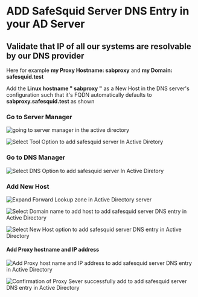 # ADD SafeSquid Server DNS Entry in your AD Server

## Validate that IP of all our systems are resolvable by our DNS provider

Here for example **my Proxy Hostname: sabproxy** and **my Domain: safesquid.test**

Add the **Linux hostname " sabproxy "** as a New Host in the DNS server's configuration such that it's FQDN automatically defaults to **sabproxy.safesquid.test** as shown

### Go to Server Manager

![going to server manager in the active directory](/img/How_To/Add_SafeSquid_server_DNS_entry_in_your_Active_Directory_Server/image1.webp)

![Select Tool Option to add safesquid server In Active Diretory](/img/How_To/Add_SafeSquid_server_DNS_entry_in_your_Active_Directory_Server/image2.webp)

### Go to DNS Manager

![Select DNS Option to add safesquid server In Active Diretory](/img/How_To/Add_SafeSquid_server_DNS_entry_in_your_Active_Directory_Server/image4.webp)

### Add New Host

![Expand Forward Lookup zone in Active Directory server](/img/How_To/Add_SafeSquid_server_DNS_entry_in_your_Active_Directory_Server/image6.webp)

![Select Domain name to add host to add safesquid server DNS entry in Active Directory](/img/How_To/Add_SafeSquid_server_DNS_entry_in_your_Active_Directory_Server/image8.webp)

![Select New Host option to add safesquid server DNS entry in Active Directory](/img/How_To/Add_SafeSquid_server_DNS_entry_in_your_Active_Directory_Server/image10.webp)

#### Add Proxy hostname and IP address 

![Add Proxy host name and IP address to add safesquid server DNS entry in Active Directory](/img/How_To/Add_SafeSquid_server_DNS_entry_in_your_Active_Directory_Server/image11.webp)

![Confirmation of Proxy Sever successfully add to add safesquid server DNS entry in Active Directory](/img/How_To/Add_SafeSquid_server_DNS_entry_in_your_Active_Directory_Server/image13.webp)
